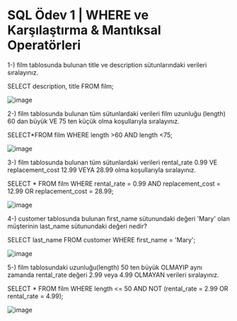 # SQL Ödev 1 | WHERE ve Karşılaştırma &amp; Mantıksal Operatörleri

1-) film tablosunda bulunan title ve description sütunlarındaki verileri sıralayınız.

SELECT description, title FROM film;

![image](https://github.com/CYazar12/SQL/assets/109551508/8f307d7b-37d1-429b-818d-4eca3d212d09)

2-) film tablosunda bulunan tüm sütunlardaki verileri film uzunluğu (length) 60 dan büyük VE 75 ten küçük olma koşullarıyla sıralayınız.

SELECT*FROM film WHERE length >60 AND length <75;

![image](https://github.com/CYazar12/SQL/assets/109551508/5764fcc2-79e9-42bc-9efd-a6a9beedcad1)

3-) film tablosunda bulunan tüm sütunlardaki verileri rental_rate 0.99 VE replacement_cost 12.99 VEYA 28.99 olma koşullarıyla sıralayınız.

SELECT * FROM film
WHERE rental_rate = 0.99 AND replacement_cost = 12.99 
OR replacement_cost = 28.99;

![image](https://github.com/CYazar12/SQL/assets/109551508/ebe65c94-abd0-40c8-904c-97d4a154259a)

4-) customer tablosunda bulunan first_name sütunundaki değeri 'Mary' olan müşterinin last_name sütunundaki değeri nedir?

SELECT last_name FROM customer
WHERE first_name = 'Mary';

![image](https://github.com/CYazar12/SQL/assets/109551508/01f26464-0dda-49e7-a939-044b1b16508c)

5-) film tablosundaki uzunluğu(length) 50 ten büyük OLMAYIP aynı zamanda rental_rate değeri 2.99 veya 4.99 OLMAYAN verileri sıralayınız.

SELECT * FROM film
WHERE length <= 50 
AND NOT (rental_rate = 2.99 OR rental_rate = 4.99);


![image](https://github.com/CYazar12/SQL/assets/109551508/290ea948-b8e9-43d1-83b6-e8702901f4c9)





